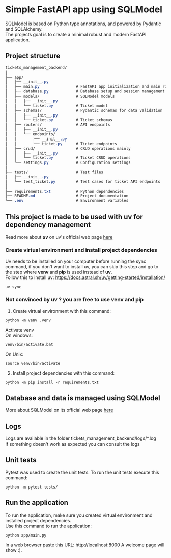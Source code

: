 # Simple FastAPI app using SQLModel  
SQLModel is based on Python type annotations, and powered by Pydantic and SQLAlchemy.  
The projects goal is to create a minimal robust and modern FastAPI application.  

## Project structure
```scss
tickets_management_backend/
│
├── app/
│   ├── __init__.py
│   ├── main.py                # FastAPI app initialization and main routes
│   ├── database.py            # Database setup and session management
│   ├── models/                # SQLModel models
│   │   ├── __init__.py
│   │   └── ticket.py          # Ticket model
│   ├── schemas/               # Pydantic schemas for data validation
│   │   ├── __init__.py
│   │   └── ticket.py          # Ticket schemas
│   ├── routers/               # API endpoints
│   │   ├── __init__.py
│   │   └── endpoints/
│   │       ├── __init__.py
│   │       └── ticket.py      # Ticket endpoints
│   ├── crud/                  # CRUD operations mainly
│   │   ├── __init__.py
│   │   └── ticket.py          # Ticket CRUD operations
│   └── settings.py            # Configuration settings
│
├── tests/                     # Test files
│   ├── __init__.py
│   └── test_ticket.py         # Test cases for ticket API endpoints
│
├── requirements.txt           # Python dependencies
├── README.md                  # Project documentation
└── .env                       # Environment variables
```

## This project is made to be used with **uv** for dependency management
Read more about **_uv_** on uv's official web page [here](https://docs.astral.sh/uv/) 
### Create virtual environment and install project dependencies
Uv needs to be installed on your computer before running the sync command, if you don't want to install uv, you can skip this step and go to the step where **venv** and **pip** is used instead of **uv**.  
Follow this to install uv: https://docs.astral.sh/uv/getting-started/installation/
```
uv sync
```

### Not convinced by uv ? you are free to use venv and pip
1. Create virtual environment with this command:
```shell
python -m venv .venv
```
Activate venv  
On windows:
```shell
venv/bin/activate.bat
```
On Unix:
```shell
source venv/bin/activate
```

2. Install project dependencies with this command:
```shell
python -m pip install -r requirements.txt
```

## Database and data is managed using SQLModel
More about SQLModel on its official web page [here](https://sqlmodel.tiangolo.com/#sql-databases-in-fastapi)

## Logs
Logs are available in the folder tickets_management_backend/logs/*.log  
If something doesn't work as expected you can consult the logs

## Unit tests
Pytest was used to create the unit tests.
To run the unit tests execute this command:
```shell
python -m pytest tests/
```

## Run the application
To run the application, make sure you created virtual environment and installed project dependencies.  
Use this command to run the application:
```shell
python app/main.py
```

In a web browser paste this URL: http://localhost:8000  A welcome page will show :).
